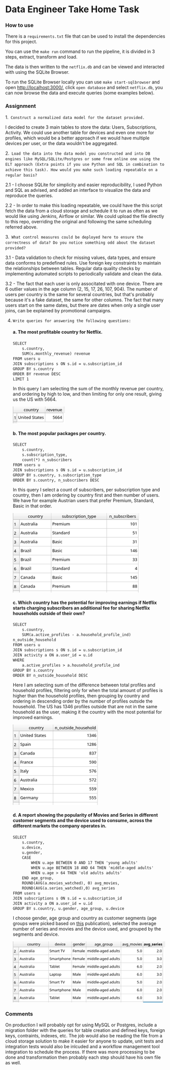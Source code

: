 # Data Engineer Take Home Task

### How to use

There is a `requirements.txt` file that can be used to install the dependencies for this project.

You can use the `make run` command to run the pipeline, it is divided in 3 steps, extract, transform and load.

The data is then written to the `netflix.db` and can be viewed and interacted with using the SQLite Browser.

To run the SQLite Browser locally you can use `make start-sqlbrowser` and open [http://localhost:3000/](), click `open database` and select `netflix.db`, you can now browse the data and execute queries (some examples below).



### Assignment

1.` Construct a normalized data model for the dataset provided.`

I decided to create 3 main tables to store the data: Users, Subscriptions, Activity.
We could use another table for devices and even one more for profiles, which would be a better approach if we would have multiple devices per user, or the data wouldn't be aggregated.

2.` Load the data into the data model you constructed and into DB engines like
MySQL/SQLite/Postgres or some free online one using the ELT approach (Extra points if you
use Python and SQL in combination to achieve this task). How would you make such loading
repeatable on a regular basis?`

2.1 - I choose SQLite for simplicity and easier reproducibility, I used Python and SQL as advised, and added an interface to visualize the data and reproduce the queries.

2.2 - In order to make this loading repeatable, we could have the this script fetch the data from a cloud storage and schedule it to run as often as we would like using Jenkins, Airflow or similar. We could upload the file directly to this repo, overriding the original and following the same scheduling referred above. 
    
3.` What control measures could be deployed here to ensure the correctness of data? Do
you notice something odd about the dataset provided?`

3.1 - Data validation to check for missing values, data types, and ensure data conforms to predefined rules.
Use foreign key constraints to maintain the relationships between tables.
Regular data quality checks by implementing automated scripts to periodically validate and clean the data.

3.2 - The fact that each user is only associtated with one device.
There are 6 outlier values in the age column (2, 15, 17, 26, 107, 904).
The number of users per country is the same for several countries, but that's probably because it's a fake dataset, the same for other columns.
The fact that many users start on the same dates, but there are dates when only a single user joins, can be explained by promotional campaigns.


4. `Write queries for answering the following questions:`

    #### a. The most profitable country for Netflix.
    ```
    SELECT 
        s.country,
        SUM(s.monthly_revenue) revenue
    FROM users u
    JOIN subscriptions s ON s.id = u.subscription_id
    GROUP BY s.country
    ORDER BY revenue DESC
    LIMIT 1
    ```
    In this query I am selecting the sum of the monthly revenue per country, and ordering by high to low, and then limiting for only one result, giving us the US with 5664.

    ![Query 4a](screenshots/4a.png)

    #### b. The most popular packages per country.
    ```
    SELECT 
        s.country,
        s.subscription_type,
        count(*) n_subscribers
    FROM users u
    JOIN subscriptions s ON s.id = u.subscription_id
    GROUP BY s.country, s.subscription_type
    ORDER BY s.country, n_subscribers DESC
    ```
    In this query I select a count of subscribers, per subscription type and country, then I am ordering by country first and then number of users.
    We have for example Austrian users that prefer Premium, Standard, Basic in that order.

    ![Query 4b](screenshots/4b.png)

    #### c. Which country has the potential for improving earnings if Netflix starts charging subscribers an additional fee for sharing Netflix households outside of their own?
    ```
    SELECT 
        s.country,
		SUM(a.active_profiles - a.household_profile_ind) n_outside_household
    FROM users u
    JOIN subscriptions s ON s.id = u.subscription_id
    JOIN activity a ON a.user_id = u.id
    WHERE
        a.active_profiles > a.household_profile_ind
    GROUP BY s.country
    ORDER BY n_outside_household DESC
    ```

    Here I am selecting sum of the difference between total profiles and household profiles, filtering only for when the total amount of profiles is higher than the household profiles, then grouping by country and ordering in descending order by the number of profiles outside the household.
    The US has 1346 profiles outside that are not in the same household as the user, making it the country with the most potential for improved earnings.

    ![Query 4c](screenshots/4c.png)

    #### d. A report showing the popularity of Movies and Series in different customer segments and the device used to consume, across the different markets the company operates in.
    ```
    SELECT 
        s.country,
		u.device,
		u.gender,
		CASE 
			WHEN u.age BETWEEN 0 AND 17 THEN 'young adults'
			WHEN u.age BETWEEN 18 AND 64 THEN 'middle-aged adults'
			WHEN u.age > 64 THEN 'old adults adults'
		END age_group,
		ROUND(AVG(a.movies_watched), 0) avg_movies,
		ROUND(AVG(a.series_watched),0) avg_series
    FROM users u
    JOIN subscriptions s ON s.id = u.subscription_id
    JOIN activity a ON a.user_id = u.id
    GROUP BY s.country, u.gender, age_group, u.device
    ```

    I choose gender, age group and country as customer segments (age groups were picked based on [this](https://www.researchgate.net/publication/228404297_Classification_of_Age_Groups_Based_on_Facial_Features#:~:text=Four%20age%20groups%2C%20including%20babies,used%20in%20the%20classification%20system.) publication), selected the average number of series and movies and the device used, and grouped by the segments and device.

    ![Query 4d](screenshots/4d.png)

### Comments

On production I will probably opt for using MySQL or Postgres, include a migration folder with the queries for table creation and defined keys, foreign keys, contraints, indexes, etc.
The job would also be reading the file from a cloud storage solution to make it easier for anyone to update, unit tests and integration tests would also be inlcuded and a workflow management tool integration to schedule the process.
If there was more processing to be done and transformation then probably each step should have his own file as well.